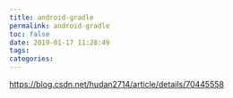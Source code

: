 ```yaml
---
title: android-gradle
permalink: android-gradle
toc: false
date: 2019-01-17 11:28:49
tags:
categories:
---
```

https://blog.csdn.net/hudan2714/article/details/70445558
